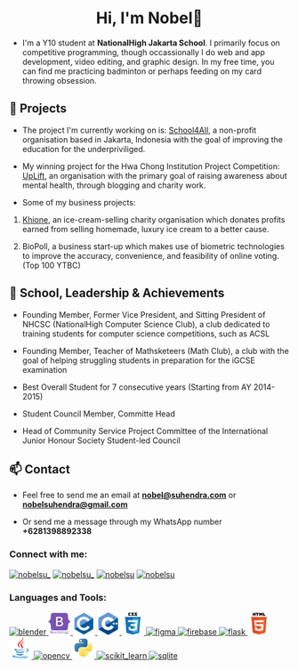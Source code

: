 <h1 align="center">Hi, I'm Nobel👋</h1>

- I'm a Y10 student at **NationalHigh Jakarta School**. I primarily focus on competitive programming, though occassionally I do web and app development, video editing, and graphic design. In my free time, you can find me practicing badminton or perhaps feeding on my card throwing obsession.

<h2> 🔭 Projects </h2>

- The project I'm currently working on is: [School4All](https://linktr.ee/school4all), a non-profit organisation based in Jakarta, Indonesia with the goal of improving the education for the underpriviliged. 

- My winning project for the Hwa Chong Institution Project Competition: [UpLift](https://team-uplift.com), an organisation with the primary goal of raising awareness about mental health, through blogging and charity work.

- Some of my business projects: 

1. [Khione](https://instagram.com/khione.jkt), an ice-cream-selling charity organisation which donates profits earned from selling homemade, luxury ice cream to a better cause.

2. BioPoll, a business start-up which makes use of biometric technologies to improve the accuracy, convenience, and feasibility of online voting. (Top 100 YTBC)

<h2> 🏫 School, Leadership & Achievements </h2>

- Founding Member, Former Vice President, and Sitting President of NHCSC (NationalHigh Computer Science Club), a club dedicated to training students for computer science competitions, such as ACSL

- Founding Member, Teacher of Mathsketeers (Math Club), a club with the goal of helping struggling students in preparation for the iGCSE examination

- Best Overall Student for 7 consecutive years (Starting from AY 2014-2015)

- Student Council Member, Committe Head

- Head of Community Service Project Committee of the International Junior Honour Society Student-led Council

<h2> 📫 Contact </h2>

- Feel free to send me an email at **nobel@suhendra.com** or **nobelsuhendra@gmail.com**

- Or send me a message through my WhatsApp number **+6281398892338**

<h3 align="left">Connect with me:</h3>
<p align="left">
<a href="https://twitter.com/nobelsu_" target="blank"><img align="center" src="https://raw.githubusercontent.com/rahuldkjain/github-profile-readme-generator/master/src/images/icons/Social/twitter.svg" alt="nobelsu_" height="30" width="40" /></a>
<a href="https://instagram.com/nobelsu_" target="blank"><img align="center" src="https://raw.githubusercontent.com/rahuldkjain/github-profile-readme-generator/master/src/images/icons/Social/instagram.svg" alt="nobelsu_" height="30" width="40" /></a>
<a href="https://www.hackerrank.com/nobelsu" target="blank"><img align="center" src="https://raw.githubusercontent.com/rahuldkjain/github-profile-readme-generator/master/src/images/icons/Social/hackerrank.svg" alt="nobelsu" height="30" width="40" /></a>
<a href="https://codeforces.com/profile/nobelsu" target="blank"><img align="center" src="https://raw.githubusercontent.com/rahuldkjain/github-profile-readme-generator/master/src/images/icons/Social/codeforces.svg" alt="nobelsu" height="30" width="40" /></a>
</p>

<h3 align="left">Languages and Tools:</h3>
<p align="left"> <a href="https://www.blender.org/" target="_blank" rel="noreferrer"> <img src="https://download.blender.org/branding/community/blender_community_badge_white.svg" alt="blender" width="40" height="40"/> </a> <a href="https://getbootstrap.com" target="_blank" rel="noreferrer"> <img src="https://raw.githubusercontent.com/devicons/devicon/master/icons/bootstrap/bootstrap-plain-wordmark.svg" alt="bootstrap" width="40" height="40"/> </a> <a href="https://www.cprogramming.com/" target="_blank" rel="noreferrer"> <img src="https://raw.githubusercontent.com/devicons/devicon/master/icons/c/c-original.svg" alt="c" width="40" height="40"/> </a> <a href="https://www.w3schools.com/cpp/" target="_blank" rel="noreferrer"> <img src="https://raw.githubusercontent.com/devicons/devicon/master/icons/cplusplus/cplusplus-original.svg" alt="cplusplus" width="40" height="40"/> </a> <a href="https://www.w3schools.com/css/" target="_blank" rel="noreferrer"> <img src="https://raw.githubusercontent.com/devicons/devicon/master/icons/css3/css3-original-wordmark.svg" alt="css3" width="40" height="40"/> </a> <a href="https://www.figma.com/" target="_blank" rel="noreferrer"> <img src="https://www.vectorlogo.zone/logos/figma/figma-icon.svg" alt="figma" width="40" height="40"/> </a> <a href="https://firebase.google.com/" target="_blank" rel="noreferrer"> <img src="https://www.vectorlogo.zone/logos/firebase/firebase-icon.svg" alt="firebase" width="40" height="40"/> </a> <a href="https://flask.palletsprojects.com/" target="_blank" rel="noreferrer"> <img src="https://www.vectorlogo.zone/logos/pocoo_flask/pocoo_flask-icon.svg" alt="flask" width="40" height="40"/> </a> <a href="https://www.w3.org/html/" target="_blank" rel="noreferrer"> <img src="https://raw.githubusercontent.com/devicons/devicon/master/icons/html5/html5-original-wordmark.svg" alt="html5" width="40" height="40"/> </a> <a href="https://www.java.com" target="_blank" rel="noreferrer"> <img src="https://raw.githubusercontent.com/devicons/devicon/master/icons/java/java-original.svg" alt="java" width="40" height="40"/> </a> <a href="https://opencv.org/" target="_blank" rel="noreferrer"> <img src="https://www.vectorlogo.zone/logos/opencv/opencv-icon.svg" alt="opencv" width="40" height="40"/> </a> <a href="https://www.python.org" target="_blank" rel="noreferrer"> <img src="https://raw.githubusercontent.com/devicons/devicon/master/icons/python/python-original.svg" alt="python" width="40" height="40"/> </a> <a href="https://scikit-learn.org/" target="_blank" rel="noreferrer"> <img src="https://upload.wikimedia.org/wikipedia/commons/0/05/Scikit_learn_logo_small.svg" alt="scikit_learn" width="40" height="40"/> </a> <a href="https://www.sqlite.org/" target="_blank" rel="noreferrer"> <img src="https://www.vectorlogo.zone/logos/sqlite/sqlite-icon.svg" alt="sqlite" width="40" height="40"/> </a> </p>
